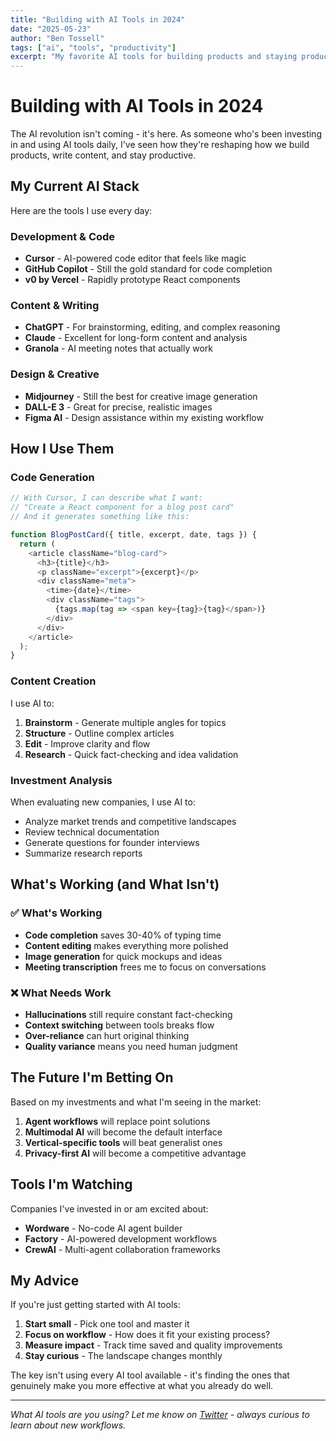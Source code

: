 ```yaml
---
title: "Building with AI Tools in 2024"
date: "2025-05-23"
author: "Ben Tossell"
tags: ["ai", "tools", "productivity"]
excerpt: "My favorite AI tools for building products and staying productive"
---
```


# Building with AI Tools in 2024

The AI revolution isn't coming - it's here. As someone who's been investing in and using AI tools daily, I've seen how they're reshaping how we build products, write content, and stay productive.

## My Current AI Stack

Here are the tools I use every day:

### Development & Code
- **Cursor** - AI-powered code editor that feels like magic
- **GitHub Copilot** - Still the gold standard for code completion
- **v0 by Vercel** - Rapidly prototype React components

### Content & Writing
- **ChatGPT** - For brainstorming, editing, and complex reasoning
- **Claude** - Excellent for long-form content and analysis
- **Granola** - AI meeting notes that actually work

### Design & Creative
- **Midjourney** - Still the best for creative image generation
- **DALL-E 3** - Great for precise, realistic images
- **Figma AI** - Design assistance within my existing workflow

## How I Use Them

### Code Generation
```javascript
// With Cursor, I can describe what I want:
// "Create a React component for a blog post card"
// And it generates something like this:

function BlogPostCard({ title, excerpt, date, tags }) {
  return (
    <article className="blog-card">
      <h3>{title}</h3>
      <p className="excerpt">{excerpt}</p>
      <div className="meta">
        <time>{date}</time>
        <div className="tags">
          {tags.map(tag => <span key={tag}>{tag}</span>)}
        </div>
      </div>
    </article>
  );
}
```

### Content Creation
I use AI to:
1. **Brainstorm** - Generate multiple angles for topics
2. **Structure** - Outline complex articles
3. **Edit** - Improve clarity and flow
4. **Research** - Quick fact-checking and idea validation

### Investment Analysis
When evaluating new companies, I use AI to:
- Analyze market trends and competitive landscapes
- Review technical documentation
- Generate questions for founder interviews
- Summarize research reports

## What's Working (and What Isn't)

### ✅ What's Working
- **Code completion** saves 30-40% of typing time
- **Content editing** makes everything more polished
- **Image generation** for quick mockups and ideas
- **Meeting transcription** frees me to focus on conversations

### ❌ What Needs Work
- **Hallucinations** still require constant fact-checking
- **Context switching** between tools breaks flow
- **Over-reliance** can hurt original thinking
- **Quality variance** means you need human judgment

## The Future I'm Betting On

Based on my investments and what I'm seeing in the market:

1. **Agent workflows** will replace point solutions
2. **Multimodal AI** will become the default interface
3. **Vertical-specific tools** will beat generalist ones
4. **Privacy-first AI** will become a competitive advantage

## Tools I'm Watching

Companies I've invested in or am excited about:
- **Wordware** - No-code AI agent builder
- **Factory** - AI-powered development workflows  
- **CrewAI** - Multi-agent collaboration frameworks

## My Advice

If you're just getting started with AI tools:

1. **Start small** - Pick one tool and master it
2. **Focus on workflow** - How does it fit your existing process?
3. **Measure impact** - Track time saved and quality improvements
4. **Stay curious** - The landscape changes monthly

The key isn't using every AI tool available - it's finding the ones that genuinely make you more effective at what you already do well.

---

*What AI tools are you using? Let me know on [Twitter](https://x.com/bentossell) - always curious to learn about new workflows.*
